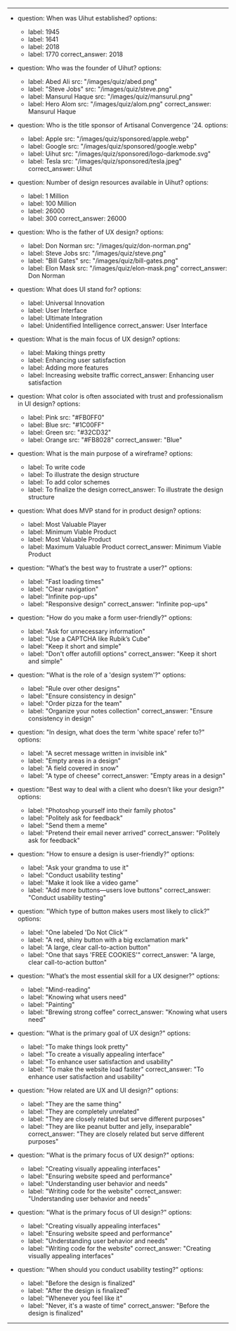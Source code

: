 ---
  - question: When was Uihut established?
    options: 
      - label: 1945
      - label: 1641
      - label: 2018
      - label: 1770
    correct_answer: 2018
    
  - question: Who was the founder of Uihut?
    options: 
      - label: Abed Ali
        src: "/images/quiz/abed.png" 
      - label: "Steve Jobs"
        src: "/images/quiz/steve.png"
      - label: Mansurul Haque
        src: "/images/quiz/mansurul.png"
      - label: Hero Alom
        src: "/images/quiz/alom.png"
    correct_answer: Mansurul Haque

  - question: Who is the title sponsor of  Artisanal Convergence '24.
    options:
      - label: Apple
        src: "/images/quiz/sponsored/apple.webp"
      - label: Google
        src: "/images/quiz/sponsored/google.webp"
      - label: Uihut
        src:  "/images/quiz/sponsored/logo-darkmode.svg"
      - label: Tesla
        src: "/images/quiz/sponsored/tesla.jpeg"
    correct_answer: Uihut

  - question: Number of design resources available in Uihut?
    options:
      - label: 1 Million
      - label: 100 Million
      - label: 26000
      - label: 300
    correct_answer: 26000

  - question: Who is the father of UX design?
    options:
      - label: Don Norman
        src: "/images/quiz/don-norman.png"
      - label: Steve Jobs
        src: "/images/quiz/steve.png"
      - label: "Bill Gates"
        src: "/images/quiz/bill-gates.png"
      - label: Elon Mask
        src: "/images/quiz/elon-mask.png"
    correct_answer: Don Norman

  - question: What does UI stand for?
    options:
      - label: Universal Innovation
      - label: User Interface
      - label: Ultimate Integration
      - label: Unidentified Intelligence
    correct_answer: User Interface

  - question: What is the main focus of UX design?
    options:
      - label: Making things pretty
      - label: Enhancing user satisfaction
      - label: Adding more features
      - label: Increasing website traffic
    correct_answer: Enhancing user satisfaction

  - question: What color is often associated with trust and professionalism in UI design?
    options:
      - label: Pink
        src: "#FB0FF0"
      - label: Blue
        src: "#1C00FF"
      - label: Green
        src: "#32CD32"
      - label: Orange
        src: "#FB8028"
    correct_answer: "Blue"
    
  - question: What is the main purpose of a wireframe?
    options:
      - label: To write code
      - label: To illustrate the design structure
      - label: To add color schemes
      - label: To finalize the design
    correct_answer: To illustrate the design structure

  - question: What does MVP stand for in product design?
    options:
      - label: Most Valuable Player
      - label: Minimum Viable Product
      - label: Most Valuable Product
      - label: Maximum Valuable Product
    correct_answer: Minimum Viable Product

  - question: "What’s the best way to frustrate a user?"
    options: 
      - label: "Fast loading times"
      - label: "Clear navigation"
      - label: "Infinite pop-ups"
      - label: "Responsive design"
    correct_answer: "Infinite pop-ups"

  - question: "How do you make a form user-friendly?"
    options: 
      - label: "Ask for unnecessary information"
      - label: "Use a CAPTCHA like Rubik’s Cube"
      - label: "Keep it short and simple"
      - label: "Don't offer autofill options"
    correct_answer: "Keep it short and simple"

  - question: "What is the role of a 'design system'?"
    options: 
      - label: "Rule over other designs"
      - label: "Ensure consistency in design"
      - label: "Order pizza for the team"
      - label: "Organize your notes collection"
    correct_answer: "Ensure consistency in design"

  - question: "In design, what does the term 'white space' refer to?"
    options: 
      - label: "A secret message written in invisible ink"
      - label: "Empty areas in a design"
      - label: "A field covered in snow"
      - label: "A type of cheese"
    correct_answer: "Empty areas in a design"

  - question: "Best way to deal with a client who doesn’t like your design?"
    options: 
      - label: "Photoshop yourself into their family photos"
      - label: "Politely ask for feedback"
      - label: "Send them a meme"
      - label: "Pretend their email never arrived"
    correct_answer: "Politely ask for feedback"

  - question: "How to ensure a design is user-friendly?"
    options: 
      - label: "Ask your grandma to use it"
      - label: "Conduct usability testing"
      - label: "Make it look like a video game"
      - label: "Add more buttons—users love buttons"
    correct_answer: "Conduct usability testing"

  - question: "Which type of button makes users most likely to click?"
    options: 
      - label: "One labeled 'Do Not Click'"
      - label: "A red, shiny button with a big exclamation mark"
      - label: "A large, clear call-to-action button"
      - label: "One that says 'FREE COOKIES'"
    correct_answer: "A large, clear call-to-action button"

  - question: "What’s the most essential skill for a UX designer?"
    options: 
      - label: "Mind-reading"
      - label: "Knowing what users need"
      - label: "Painting"
      - label: "Brewing strong coffee"
    correct_answer: "Knowing what users need"

  - question: "What is the primary goal of UX design?"
    options:
    - label: "To make things look pretty"
    - label: "To create a visually appealing interface"
    - label: "To enhance user satisfaction and usability"
    - label: "To make the website load faster"
    correct_answer: "To enhance user satisfaction and usability"
  
  - question: "How related are UX and UI design?"
    options:
    - label: "They are the same thing"
    - label: "They are completely unrelated"
    - label: "They are closely related but serve different purposes"
    - label: "They are like peanut butter and jelly, inseparable"
    correct_answer: "They are closely related but serve different purposes"

  - question: "What is the primary focus of UX design?"
    options:
    - label: "Creating visually appealing interfaces"
    - label: "Ensuring website speed and performance"
    - label: "Understanding user behavior and needs"
    - label: "Writing code for the website"
    correct_answer: "Understanding user behavior and needs"

  - question: "What is the primary focus of UI design?"
    options:
    - label: "Creating visually appealing interfaces"
    - label: "Ensuring website speed and performance"
    - label: "Understanding user behavior and needs"
    - label: "Writing code for the website"
    correct_answer: "Creating visually appealing interfaces"

  - question: "When should you conduct usability testing?"
    options:
    - label: "Before the design is finalized"
    - label: "After the design is finalized"
    - label: "Whenever you feel like it"
    - label: "Never, it's a waste of time"
    correct_answer: "Before the design is finalized"
---